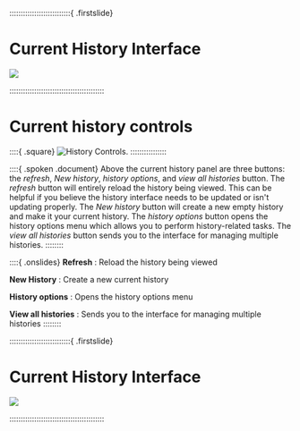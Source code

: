 :::::::::::::::::::::::::::{ .firstslide}
# Current History Interface

![](src/Images/galaxy_logos_all.png)


::::::::::::::::::::::::::::::::::::::::::


# Current history controls

::::{ .square}
![History Controls.](src/Images/current-history-buttons.png "History Controls")
::::::::::::::::

::::{ .spoken .document}
Above the current history panel are three buttons: the <i>refresh</i>, <i>New history</i>, <i>history options</i>, and <i>view all histories</i> button.
The <i>refresh</i> button will entirely reload the history being viewed. This can be helpful if you believe the history interface needs to be updated or isn't updating properly.
The <i>New history</i> button will create a new empty history and make it your current history.
The <i>history options</i> button opens the history options menu which allows you to perform history-related tasks.
The <i>view all histories</i> button sends you to the interface for managing multiple histories.
::::::::

::::{ .onslides}
**Refresh** : Reload the history being viewed

**New History** : Create a new current history

**History options** : Opens the history options menu

**View all histories** : Sends you to the interface for managing multiple histories
::::::::

:::::::::::::::::::::::::::{ .firstslide}
# Current History Interface

![](src/Images/galaxy_logos_all.png)


::::::::::::::::::::::::::::::::::::::::::
